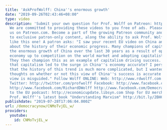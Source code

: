 ```yaml
---
title: 'AskProfWolff: China''s enormous growth'
date: "2019-09-26T02:43:46+08:00"
type: video
description: 'Submit your own question for Prof. Wolff on Patreon: https://www.patreon.com/economicupdate
  We are committed to providing these videos to you free of ads. Please consider supporting
  us on Patreon.com. Become a part of the growing Patreon community and gain access
  to exclusive patron-only content, along the ability to ask Prof. Wolff questions
  like this one! A patron asks: "I saw your recent EU video on China and I had a question
  about the history of their economic progress. Many champions of capitalism view
  the enormous growth of China over the last 30 years as a result of opening their
  economy up to competition on the world market and adopting capitalist features.
  They then champion this as an example of capitalism driving success. Is the view
  that capitalism led to the surge in China''s economy accurate? I personally believe
  that the history of this trend is much more complicated, but I wanted to get your
  thoughts on whether or not this view of China''s success is accurate or if the capitalist
  view is misguided." Follow Wolff ONLINE: Web: http://www.rdwolff.com Patreon: https://www.patreon.com/economicupdate
  Twitter: http://twitter.com/profwolff Facebook: http://www.facebook.com/EconomicUpdate
  http://www.facebook.com/RichardDWolff http://www.facebook.com/DemocracyatWrk Subscribe
  to the EU podcast: http://economicupdate.libsyn.com Shop for EU merchandise: http://bit.ly/2JkxIfy
  Prof. Wolff''s latest book "Understanding Marxism" http://bit.ly/2BH0lkL'
publishdate: "2019-07-28T17:06:04.000Z"
url: /democracynow/CNMoTvjEL_w/
providers:
  youtube:
    id: CNMoTvjEL_w
---
```

